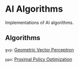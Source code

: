 # AI Algorithms

Implementations of AI algorithms.

## Algorithms
`gvp`: [Geometric Vector Perceptron](https://arxiv.org/abs/2009.01411)

`ppo`: [Proximal Policy Optimization](https://arxiv.org/abs/1707.06347)
